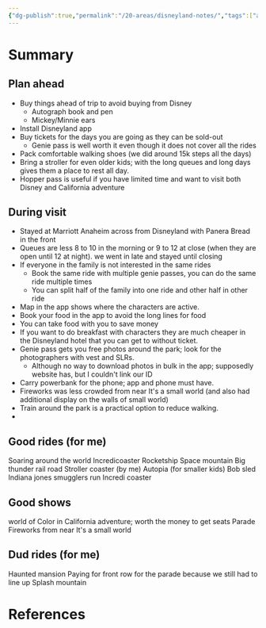 ```yaml
---
{"dg-publish":true,"permalink":"/20-areas/disneyland-notes/","tags":["area"]}
---
```


# Summary

## Plan ahead
- Buy things ahead of trip to avoid buying from Disney
	- Autograph book and pen
	- Mickey/Minnie ears
- Install Disneyland app
- Buy tickets for the days you are going as they can be sold-out
	- Genie pass is well worth it even though it does not cover all the rides
- Pack comfortable walking shoes (we did around 15k steps all the days)
- Bring a stroller for even older kids; with the long queues and long days gives them a place to rest all day. 
- Hopper pass is useful if you have limited time and want to visit both Disney and California adventure
## During visit
- Stayed at Marriott Anaheim across from Disneyland with Panera Bread in the front
- Queues are less 8 to 10 in the morning or 9 to 12 at close (when they are open until 12 at night). we went in late and stayed until closing
- If everyone in the family is not interested in the same rides
	- Book the same ride with multiple genie passes, you can do the same ride multiple times 
	- You can split half of the family into one ride and other half in other ride
- Map in the app shows where the characters are active.
- Book your food in the app to avoid the long lines for food
- You can take food with you to save money
- If you want to do breakfast with characters they are much cheaper in the Disneyland hotel that you can get to without ticket.
- Genie pass gets you free photos around the park; look for the photographers with vest and SLRs. 
	- Although no way to download photos in bulk in the app; supposedly website has, but I couldn't link our ID
- Carry powerbank for the phone; app and phone must have.
- Fireworks was less crowded from near It's a small world (and also had additional display on the walls of small world)
- Train around the park is a practical option to reduce walking.
- 
## Good rides (for me)
Soaring around the world
Incredicoaster
Rocketship
Space mountain
Big thunder rail road
Stroller coaster (by me)
Autopia (for smaller kids)
Bob sled
Indiana jones
smugglers run
Incredi coaster

## Good shows
world of Color in California adventure; worth the money to get seats
Parade
Fireworks from near It's a small world

## Dud rides (for me)
Haunted mansion
Paying for front row for the parade because we still had to line up
Splash mountain

# References


